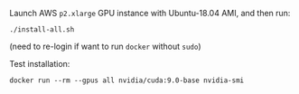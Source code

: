 Launch AWS `p2.xlarge` GPU instance with Ubuntu-18.04 AMI, and then run:

    ./install-all.sh

(need to re-login if want to run `docker` without `sudo`)

Test installation:

    docker run --rm --gpus all nvidia/cuda:9.0-base nvidia-smi
